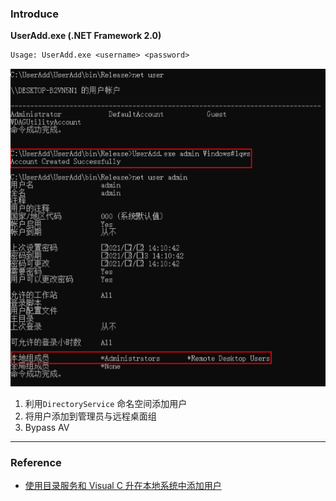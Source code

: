 ### Introduce

**UserAdd.exe   (.NET Framework 2.0)**

```tex
Usage: UserAdd.exe <username> <password>
```

<img src=".\imgs\image-20210702141149756.png" alt="image-20210702141149756" style="zoom:50%;" />

1. 利用`DirectoryService` 命名空间添加用户
2. 将用户添加到管理员与远程桌面组
3. Bypass AV

------

### Reference

- [使用目录服务和 Visual C 升在本地系统中添加用户](https://docs.microsoft.com/zh-cn/troubleshoot/dotnet/csharp/add-user-local-system)